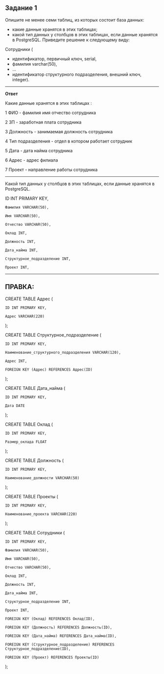 ## Задание 1

Опишите не менее семи таблиц, из которых состоит база данных:

- какие данные хранятся в этих таблицах;
- какой тип данных у столбцов в этих таблицах, если данные хранятся в PostgreSQL.
Приведите решение к следующему виду:

Сотрудники (

- идентификатор, первичный ключ, serial,
- фамилия varchar(50),
- ...
- идентификатор структурного подразделения, внешний ключ, integer).

___

**Ответ**

Какие данные хранятся в этих таблицах :

1 ФИО  - фамилия имя отчество сотрудника 

2 ЗП  - заработная плата сотрудника

3 Должность  - занимаемая должность сотрудника

4 Тип подразделения - отдел в котором работает сотрудник

5 Дата - дата найма сотрудника

6 Адрес - адрес филиала

7 Проект - направление работы сотрудника
___

Какой тип данных у столбцов в этих таблицах, если данные хранятся в PostgreSQL.

 ID INT PRIMARY KEY,
    
    Фамилия VARCHAR(50),
    
    Имя VARCHAR(50),
    
    Отчество VARCHAR(50),
    
    Оклад INT,
    
    Должность INT,
    
    Дата_найма INT,
    
    Структурное_подразделение INT,
    
    Проект INT,

___


## ПРАВКА:

CREATE TABLE Адрес (

    ID INT PRIMARY KEY,
    
    Адрес VARCHAR(220)

);

CREATE TABLE Структурное_подразделение (

    ID INT PRIMARY KEY,
    
    Наименование_структурного_подразделения VARCHAR(120),
    
    Адрес INT,
    
    FOREIGN KEY (Адрес) REFERENCES Адрес(ID)

);

CREATE TABLE Дата_найма (

    ID INT PRIMARY KEY,
    
    Дата DATE

);

CREATE TABLE Оклад (

    ID INT PRIMARY KEY,
    
    Размер_оклада FLOAT

);

CREATE TABLE Должность (

    ID INT PRIMARY KEY,
    
    Наименование_должности VARCHAR(50)

);

CREATE TABLE Проекты (

    ID INT PRIMARY KEY,
    
    Наименование_проекта VARCHAR(220)

);

CREATE TABLE Сотрудники (

    ID INT PRIMARY KEY,
    
    Фамилия VARCHAR(50),
    
    Имя VARCHAR(50),
    
    Отчество VARCHAR(50),
    
    Оклад INT,
    
    Должность INT,
    
    Дата_найма INT,
    
    Структурное_подразделение INT,
    
    Проект INT,
    
    FOREIGN KEY (Оклад) REFERENCES Оклад(ID),
    
    FOREIGN KEY (Должность) REFERENCES Должность(ID),
    
    FOREIGN KEY (Дата_найма) REFERENCES Дата_найма(ID),
    
    FOREIGN KEY (Структурное_подразделение) REFERENCES Структурное_подразделение(ID),
    
    FOREIGN KEY (Проект) REFERENCES Проекты(ID)

);

